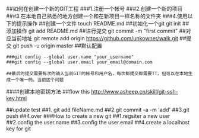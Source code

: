 ##如何在创建一个新的GIT工程
###1.注册一个帐号
###2.创建一个新的项目
###3.在本地自己熟悉的地方创建一个和在新项目一样名称的文件夹
###4.使用以下的提示操作
	##创建一个文件	touch README.md
	##初始化一个git	git init
	##添加操作	git add README.md
	##进行提交	git commit -m "first commit"
	##对应当前地址	git remote add origin https://github.com/unkowner/walk.git
	##提交		git push -u origin master
	##默认配置

	###git config --global user.name "your_username"
	###git config --global user.email your_email@domain.com

	##最后的提交需要每次的输入当前GIT的帐号和用户名，每次都提交都需要TT，但可以在本地生成一个唯一码，当前这个问题
####创建本地密钥方法
	##flow this http://www.asheep.cn/skill/git-ssh-key.html

##update test
##1. git add fileName.md
##2.git commit -a -m 'add'
##3.git push
##4.over
###How to create a new git
##1.regsiter a new user
##2.config the user.name
##3.config the user.email
##4.create a localhost key for git

